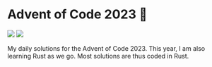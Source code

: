 # Advent of Code 2023 🎄

![](https://img.shields.io/badge/📅_%20day-11-blue?style=for-the-badge)
![](https://img.shields.io/badge/⭐_%20stars-22-yellow?style=for-the-badge)

My daily solutions for the Advent of Code 2023. This year, I am also learning Rust as we go. Most solutions are thus coded in Rust.
